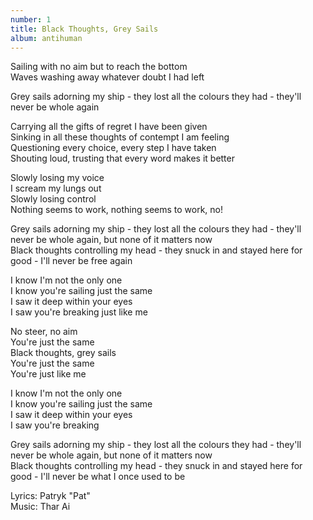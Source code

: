 ```yaml
---
number: 1
title: Black Thoughts, Grey Sails
album: antihuman
---
```

Sailing with no aim but to reach the bottom\
Waves washing away whatever doubt I had left

Grey sails adorning my ship - they lost all the colours they had - they'll never be whole again

Carrying all the gifts of regret I have been given\
Sinking in all these thoughts of contempt I am feeling\
Questioning every choice, every step I have taken\
Shouting loud, trusting that every word makes it better

Slowly losing my voice\
I scream my lungs out\
Slowly losing control\
Nothing seems to work, nothing seems to work, no!

Grey sails adorning my ship - they lost all the colours they had - they'll never be whole again, but none of it matters now\
Black thoughts controlling my head - they snuck in and stayed here for good - I'll never be free again

I know I'm not the only one\
I know you're sailing just the same\
I saw it deep within your eyes\
I saw you're breaking just like me

No steer, no aim\
You're just the same\
Black thoughts, grey sails\
You're just the same\
You're just like me

I know I'm not the only one\
I know you're sailing just the same\
I saw it deep within your eyes\
I saw you're breaking

Grey sails adorning my ship - they lost all the colours they had - they'll never be whole again, but none of it matters now\
Black thoughts controlling my head - they snuck in and stayed here for good - I'll never be what I once used to be

Lyrics: Patryk "Pat"\
Music: Thar Ai